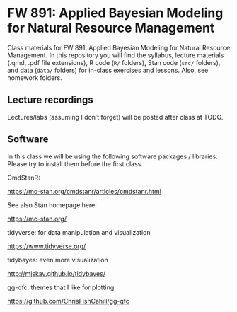 # FW 891: Applied Bayesian Modeling for Natural Resource Management

Class materials for FW 891: Applied Bayesian Modeling for Natural
Resource Management. In this repository you will find the syllabus,
lecture materials (.qmd, .pdf file extensions), R code (`R/` folders),
Stan code (`src/` folders), and data (`data/` folders) for in-class
exercises and lessons. Also, see homework folders.

## Lecture recordings

Lectures/labs (assuming I don’t forget) will be posted after class at
TODO.

## Software

In this class we will be using the following software packages /
libraries. Please try to install them before the first class.

CmdStanR:

https://mc-stan.org/cmdstanr/articles/cmdstanr.html

See also Stan homepage here:

https://mc-stan.org/

tidyverse: for data manipulation and visualization

https://www.tidyverse.org/

tidybayes: even more visualization

http://mjskay.github.io/tidybayes/

gg-qfc: themes that I like for plotting

https://github.com/ChrisFishCahill/gg-qfc
